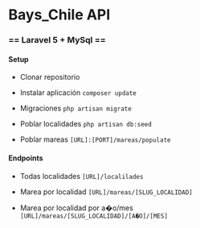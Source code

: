 Bays_Chile API
==========

### == Laravel 5 + MySql ==

#### Setup

- Clonar repositorio

- Instalar aplicación `composer update`

- Migraciones `php artisan migrate`

- Poblar localidades `php artisan db:seed`

- Poblar mareas `[URL]:[PORT]/mareas/populate`

#### Endpoints

- Todas localidades `[URL]/localilades`

- Marea por localidad `[URL]/mareas/[SLUG_LOCALIDAD]`

- Marea por localidad por a�o/mes `[URL]/mareas/[SLUG_LOCALIDAD]/[A�O]/[MES]`